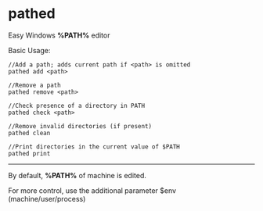 pathed
======

Easy Windows **%PATH%** editor


Basic Usage:

```
//Add a path; adds current path if <path> is omitted
pathed add <path>

//Remove a path
pathed remove <path>

//Check presence of a directory in PATH
pathed check <path>

//Remove invalid directories (if present)
pathed clean

//Print directories in the current value of $PATH 
pathed print
```

-------------------------------------------------------------------------

By default, **%PATH%** of machine is edited.

For more control, use the additional parameter $env (machine/user/process)
